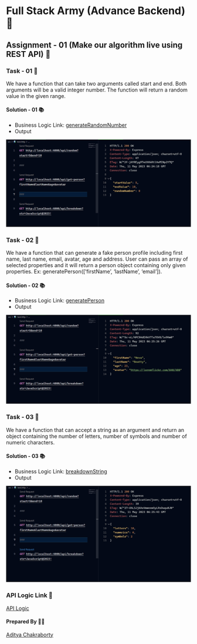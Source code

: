 # Full Stack Army (Advance Backend) 🧠

## Assignment - 01 (Make our algorithm live using REST API) 📝

### Task - 01 📝

We have a function that can take two arguments called start and end. Both arguments will be a valid integer number. The function will return a random value in the given range.

#### Solution - 01 📚

- Business Logic Link: [generateRandomNumber](./src/business-logics/generateRandomNumber.js)
- Output

![output](./screenshots/getRandomNumber.png)

### Task - 02 📝

We have a function that can generate a fake person profile including first name, last name, email, avatar, age and address. User can pass an array of selected properties and it will return a person object containing only given properties. Ex: generatePerson([’firstName’, ‘lastName’, ‘email’]).

#### Solution - 02 📚

- Business Logic Link: [generatePerson](./src/business-logics/generatePerson.js)
- Output

![output](./screenshots/getPerson.png)

### Task - 03 📝

We have a function that can accept a string as an argument and return an object containing the number of letters, number of symbols and number of numeric characters.

#### Solution - 03 📚

- Business Logic Link: [breakdownString](./src/business-logics/breakdownString.js)
- Output

![output](./screenshots/breakDownString.png)

### API Logic Link 🔗

[API Logic](./src/app.js)

#### Prepared By 🙋‍♂️

[Aditya Chakraborty](https://linktr.ee/adityackr)
